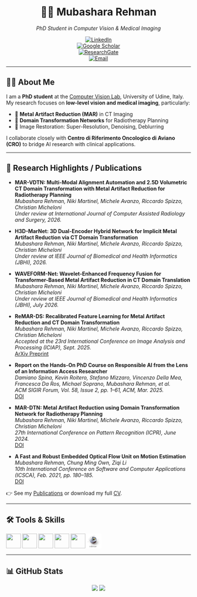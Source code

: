 <div align="center">
  
# 👩‍🔬 Mubashara Rehman  
_PhD Student in Computer Vision & Medical Imaging_  

[![LinkedIn](https://img.shields.io/badge/LinkedIn-0077B5?style=flat&logo=linkedin&logoColor=white)](https://www.linkedin.com/in/mubashara-rehman)  
[![Google Scholar](https://img.shields.io/badge/Google%20Scholar-4285F4?style=flat&logo=google-scholar&logoColor=white)](https://scholar.google.com/)  
[![ResearchGate](https://img.shields.io/badge/ResearchGate-00CCBB?style=flat&logo=researchgate&logoColor=white)](https://www.researchgate.net/)  
[![Email](https://img.shields.io/badge/Email-Contact-informational?style=flat&logo=gmail&logoColor=white)](mailto:your.email@uniud.it)

---

</div>

## 👩‍🏫 About Me
I am a **PhD student** at the [Computer Vision Lab](https://machinelearning.uniud.it/), University of Udine, Italy.  
My research focuses on **low-level vision and medical imaging**, particularly:  

- 🩻 **Metal Artifact Reduction (MAR)** in CT Imaging  
- 🔄 **Domain Transformation Networks** for Radiotherapy Planning  
- 🎯 Image Restoration: Super-Resolution, Denoising, Deblurring  

I collaborate closely with **Centro di Riferimento Oncologico di Aviano (CRO)** to bridge AI research with clinical applications.  

---

## 🔬 Research Highlights / Publications  

- **MAR-VDTN: Multi-Modal Alignment Automation and 2.5D Volumetric CT Domain Transformation with Metal Artifact Reduction for Radiotherapy Planning**  
  *Mubashara Rehman, Niki Martinel, Michele Avanzo, Riccardo Spizzo, Christian Micheloni*  
  _Under review at International Journal of Computer Assisted Radiology and Surgery, 2026._  

- **H3D-MarNet: 3D Dual-Encoder Hybrid Network for Implicit Metal Artifact Reduction via CT Domain Transformation**  
  *Mubashara Rehman, Niki Martinel, Michele Avanzo, Riccardo Spizzo, Christian Micheloni*  
  _Under review at IEEE Journal of Biomedical and Health Informatics (JBHI), 2026._  

- **WAVEFORM-Net: Wavelet-Enhanced Frequency Fusion for Transformer-Based Metal Artifact Reduction in CT Domain Translation**  
  *Mubashara Rehman, Niki Martinel, Michele Avanzo, Riccardo Spizzo, Christian Micheloni*  
  _Under review at IEEE Journal of Biomedical and Health Informatics (JBHI), July 2026._  

- **ReMAR-DS: Recalibrated Feature Learning for Metal Artifact Reduction and CT Domain Transformation**  
  *Mubashara Rehman, Niki Martinel, Michele Avanzo, Riccardo Spizzo, Christian Micheloni*  
  _Accepted at the 23rd International Conference on Image Analysis and Processing (ICIAP), Sept. 2025._  
  [ArXiv Preprint](https://arxiv.org/pdf/2506.19531)  

- **Report on the Hands-On PhD Course on Responsible AI from the Lens of an Information Access Researcher**  
  *Damiano Spina, Kevin Roitero, Stefano Mizzaro, Vincenzo Della Mea, Francesca Da Ros, Michael Soprano, Mubashara Rehman, et al.*  
  _ACM SIGIR Forum, Vol. 58, Issue 2, pp. 1–61, ACM, Mar. 2025._  
  [DOI](https://dl.acm.org/doi/10.1145/3722449.3722456)  

- **MAR-DTN: Metal Artifact Reduction using Domain Transformation Network for Radiotherapy Planning**  
  *Mubashara Rehman, Niki Martinel, Michele Avanzo, Riccardo Spizzo, Christian Micheloni*  
  _27th International Conference on Pattern Recognition (ICPR), June 2024._  
  [DOI](https://doi.org/10.1007/978-3-031-78195-7_10)  

- **A Fast and Robust Embedded Optical Flow Unit on Motion Estimation**  
  *Mubashara Rehman, Chung Ming Own, Ziqi Li*  
  _10th International Conference on Software and Computer Applications (ICSCA), Feb. 2021, pp. 180–185._  
  [DOI](https://doi.org/10.1145/3457784.3457813)  


👉 See my [Publications](#research-highlights--publications) or download my full [CV](https://mubashararehman.github.io/data/CV_Mubashara_.pdf).

---

## 🛠️ Tools & Skills
<p align="left">
  <img src="https://cdn.jsdelivr.net/gh/devicons/devicon/icons/python/python-original.svg" width="40" height="40"/>
  <img src="https://cdn.jsdelivr.net/gh/devicons/devicon/icons/pytorch/pytorch-original.svg" width="40" height="40"/>
  <img src="https://cdn.jsdelivr.net/gh/devicons/devicon/icons/jupyter/jupyter-original.svg" width="40" height="40"/>
  <img src="https://cdn.jsdelivr.net/gh/devicons/devicon/icons/latex/latex-original.svg" width="40" height="40"/>
  <img src="https://cdn.jsdelivr.net/gh/devicons/devicon/icons/git/git-original.svg" width="40" height="40"/>
  <img src="3d-slicer.png" width="40" height="40" alt="3D Slicer"/>
</p>

---

## 📊 GitHub Stats
<p align="center">
  <img src="https://github-readme-stats.vercel.app/api?username=MubasharaRehman&show_icons=true&theme=radical" height="160"/>
  <img src="https://github-readme-streak-stats.herokuapp.com/?user=MubasharaRehman&theme=radical" height="160"/>
</p>

